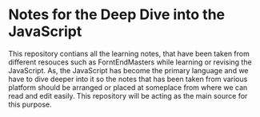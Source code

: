 # Notes for the Deep Dive into the JavaScript

This repository contians all the learning notes, that have been taken from different resouces such as ForntEndMasters while learning or revising the JavaScript. As, the JavaScript has become the primary language and we have to dive deeper into it so the notes that has been taken from various platform should be arranged or placed at someplace from where we can read and edit easily. This repository will be acting as the main source for this purpose.
